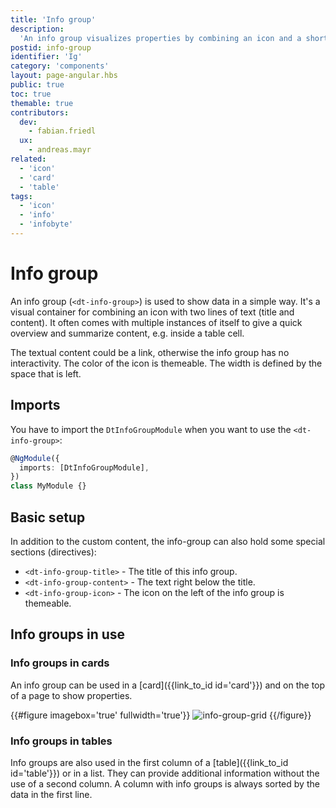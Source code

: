 ```yaml
---
title: 'Info group'
description:
  'An info group visualizes properties by combining an icon and a short text.'
postid: info-group
identifier: 'Ig'
category: 'components'
layout: page-angular.hbs
public: true
toc: true
themable: true
contributors:
  dev:
    - fabian.friedl
  ux:
    - andreas.mayr
related:
  - 'icon'
  - 'card'
  - 'table'
tags:
  - 'icon'
  - 'info'
  - 'infobyte'
---
```


# Info group

An info group (`<dt-info-group>`) is used to show data in a simple way. It's a
visual container for combining an icon with two lines of text (title and
content). It often comes with multiple instances of itself to give a quick
overview and summarize content, e.g. inside a table cell.

<docs-source-example example="InfoGroupDefaultExample"></docs-source-example>

The textual content could be a link, otherwise the info group has no
interactivity. The color of the icon is themeable. The width is defined by the
space that is left.

## Imports

You have to import the `DtInfoGroupModule` when you want to use the
`<dt-info-group>`:

```typescript
@NgModule({
  imports: [DtInfoGroupModule],
})
class MyModule {}
```

## Basic setup

In addition to the custom content, the info-group can also hold some special
sections (directives):

- `<dt-info-group-title>` - The title of this info group.
- `<dt-info-group-content>` - The text right below the title.
- `<dt-info-group-icon>` - The icon on the left of the info group is themeable.

## Info groups in use

### Info groups in cards

An info group can be used in a [card]({{link_to_id id='card'}}) and on the top
of a page to show properties.

<!-- TODO: make component demo -->

{{#figure imagebox='true' fullwidth='true'}}
![info-group-grid](https://d24pvdz4mvzd04.cloudfront.net/test/info-group-grid-1238-55e3252ddf.png)
{{/figure}}

### Info groups in tables

Info groups are also used in the first column of a
[table]({{link_to_id id='table'}}) or in a list. They can provide additional
information without the use of a second column. A column with info groups is
always sorted by the data in the first line.

<docs-source-example example="TableWithInfoGroupCellExample" fullwidth="true"></docs-source-example>

<docs-source-example example="TreeTableDefaultExample" fullwidth="true"></docs-source-example>
